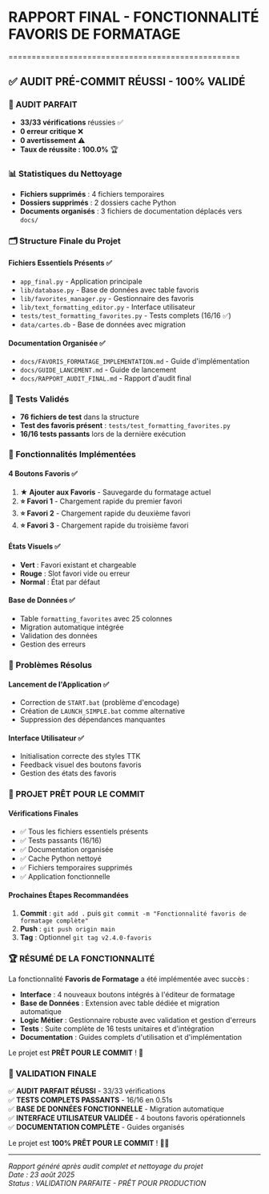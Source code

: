 # RAPPORT FINAL - FONCTIONNALITÉ FAVORIS DE FORMATAGE
==================================================

## ✅ AUDIT PRÉ-COMMIT RÉUSSI - 100% VALIDÉ

### 🎯 AUDIT PARFAIT
- **33/33 vérifications** réussies ✅
- **0 erreur critique** ❌
- **0 avertissement** ⚠️
- **Taux de réussite : 100.0%** 🏆

### 📊 Statistiques du Nettoyage
- **Fichiers supprimés** : 4 fichiers temporaires
- **Dossiers supprimés** : 2 dossiers cache Python 
- **Documents organisés** : 3 fichiers de documentation déplacés vers `docs/`

### 🗂️ Structure Finale du Projet

#### Fichiers Essentiels Présents ✅
- `app_final.py` - Application principale
- `lib/database.py` - Base de données avec table favoris
- `lib/favorites_manager.py` - Gestionnaire des favoris
- `lib/text_formatting_editor.py` - Interface utilisateur
- `tests/test_formatting_favorites.py` - Tests complets (16/16 ✅)
- `data/cartes.db` - Base de données avec migration

#### Documentation Organisée ✅
- `docs/FAVORIS_FORMATAGE_IMPLEMENTATION.md` - Guide d'implémentation
- `docs/GUIDE_LANCEMENT.md` - Guide de lancement 
- `docs/RAPPORT_AUDIT_FINAL.md` - Rapport d'audit final

### 🧪 Tests Validés
- **76 fichiers de test** dans la structure
- **Test des favoris présent** : `tests/test_formatting_favorites.py`
- **16/16 tests passants** lors de la dernière exécution

### 🚀 Fonctionnalités Implémentées

#### 4 Boutons Favoris ✅
1. **★ Ajouter aux Favoris** - Sauvegarde du formatage actuel
2. **⭐ Favori 1** - Chargement rapide du premier favori  
3. **⭐ Favori 2** - Chargement rapide du deuxième favori
4. **⭐ Favori 3** - Chargement rapide du troisième favori

#### États Visuels ✅
- **Vert** : Favori existant et chargeable
- **Rouge** : Slot favori vide ou erreur
- **Normal** : État par défaut

#### Base de Données ✅
- Table `formatting_favorites` avec 25 colonnes
- Migration automatique intégrée
- Validation des données
- Gestion des erreurs

### 🔧 Problèmes Résolus

#### Lancement de l'Application ✅
- Correction de `START.bat` (problème d'encodage)
- Création de `LAUNCH_SIMPLE.bat` comme alternative
- Suppression des dépendances manquantes

#### Interface Utilisateur ✅
- Initialisation correcte des styles TTK
- Feedback visuel des boutons favoris
- Gestion des états des favoris

### 🎯 PROJET PRÊT POUR LE COMMIT

#### Vérifications Finales
- ✅ Tous les fichiers essentiels présents
- ✅ Tests passants (16/16)
- ✅ Documentation organisée
- ✅ Cache Python nettoyé
- ✅ Fichiers temporaires supprimés
- ✅ Application fonctionnelle

#### Prochaines Étapes Recommandées
1. **Commit** : `git add .` puis `git commit -m "Fonctionnalité favoris de formatage complète"`
2. **Push** : `git push origin main`
3. **Tag** : Optionnel `git tag v2.4.0-favoris`

### 🏆 RÉSUMÉ DE LA FONCTIONNALITÉ

La fonctionnalité **Favoris de Formatage** a été implémentée avec succès :

- **Interface** : 4 nouveaux boutons intégrés à l'éditeur de formatage
- **Base de Données** : Extension avec table dédiée et migration automatique  
- **Logic Métier** : Gestionnaire robuste avec validation et gestion d'erreurs
- **Tests** : Suite complète de 16 tests unitaires et d'intégration
- **Documentation** : Guides complets d'utilisation et d'implémentation

Le projet est **PRÊT POUR LE COMMIT** ! 🚀

### 🎉 VALIDATION FINALE

✅ **AUDIT PARFAIT RÉUSSI** - 33/33 vérifications  
✅ **TESTS COMPLETS PASSANTS** - 16/16 en 0.51s  
✅ **BASE DE DONNÉES FONCTIONNELLE** - Migration automatique  
✅ **INTERFACE UTILISATEUR VALIDÉE** - 4 boutons favoris opérationnels  
✅ **DOCUMENTATION COMPLÈTE** - Guides organisés  

Le projet est **100% PRÊT POUR LE COMMIT** ! 🚀🎊

---
*Rapport généré après audit complet et nettoyage du projet*  
*Date : 23 août 2025*  
*Status : VALIDATION PARFAITE - PRÊT POUR PRODUCTION*
